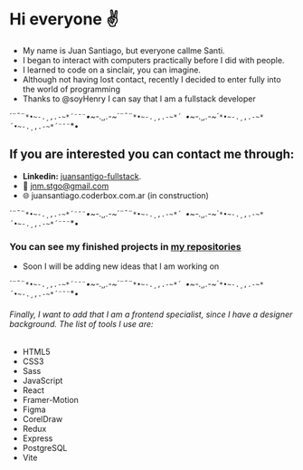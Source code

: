 # Hi everyone ✌️

* My name is Juan Santiago, but everyone callme Santi.
* I began to interact with computers practically before I did with people.
* I learned to code on a sinclair, you can imagine.
* Although not having lost contact, recently I decided to enter fully into the world of programming
* Thanks to @soyHenry I can say that I am a fullstack developer

´¨¯¨`*•~-.¸,.-~*´¨¯¨`*•~-.¸,.-~*´¨¯¨`*•~-.¸,.-~*´ `*•~-.¸,.-~*´`*•~-.¸,.-~*´•~-.¸,.-~*´¨¯¨`*• 

## If you are interested you can contact me through:
* **Linkedin:** [juansantigo-fullstack](https://www.linkedin.com/in/juansantiago-fullstack).
* 📧 jnm.stgo@gmail.com
* 🌐 juansantiago.coderbox.com.ar (in construction)

´¨¯¨`*•~-.¸,.-~*´¨¯¨`*•~-.¸,.-~*´¨¯¨`*•~-.¸,.-~*´ `*•~-.¸,.-~*´`*•~-.¸,.-~*´•~-.¸,.-~*´¨¯¨`*• 

### You can see my finished projects in [my repositories](https://github.com/M1k43lS?tab=repositories)
* Soon I will be adding new ideas that I am working on

´¨¯¨`*•~-.¸,.-~*´¨¯¨`*•~-.¸,.-~*´¨¯¨`*•~-.¸,.-~*´ `*•~-.¸,.-~*´`*•~-.¸,.-~*´•~-.¸,.-~*´¨¯¨`*• 

###### Finally, I want to add that I am a frontend specialist, since I have a designer background. The list of tools I use are:
* HTML5
* CSS3
* Sass
* JavaScript
* React
* Framer-Motion
* Figma
* CorelDraw
* Redux
* Express
* PostgreSQL
* Vite



